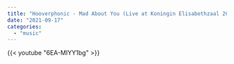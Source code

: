 ```yaml
---
title: "Hooverphonic - Mad About You (Live at Koningin Elisabethzaal 2012)"
date: "2021-09-17"
categories: 
  - "music"
---
```

<!--more-->
{{< youtube "6EA-MIYY1bg" >}}
